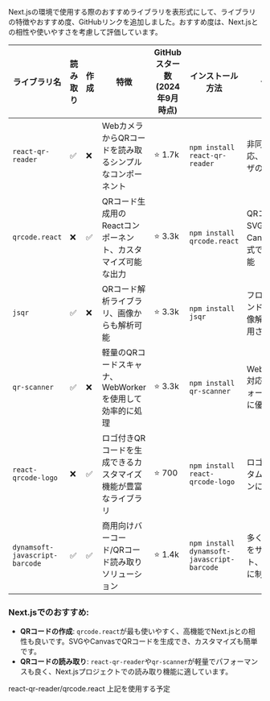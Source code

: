 Next.jsの環境で使用する際のおすすめライブラリを表形式にして、ライブラリの特徴やおすすめ度、GitHubリンクを追加しました。おすすめ度は、Next.jsとの相性や使いやすさを考慮して評価しています。

| ライブラリ名                   | 読み取り | 作成 | 特徴                                                           | GitHub スター数 (2024年9月時点) | インストール方法                           | 備考                                    | おすすめ度 (5段階) | GitHub リンク                                                    |
| ------------------------------ | -------- | ---- | -------------------------------------------------------------- | ------------------------------- | ------------------------------------------ | --------------------------------------- | ------------------ | ---------------------------------------------------------------- |
| `react-qr-reader`              | ✅       | ❌   | WebカメラからQRコードを読み取るシンプルなコンポーネント        | ⭐ 1.7k                         | `npm install react-qr-reader`              | 非同期対応、ブラウザのみ                | ⭐⭐⭐⭐           | [GitHub](https://github.com/JodusNodus/react-qr-reader)          |
| `qrcode.react`                 | ❌       | ✅   | QRコード生成用のReactコンポーネント、カスタマイズ可能な出力    | ⭐ 3.3k                         | `npm install qrcode.react`                 | QRコードのSVGおよびCanvas形式で出力可能 | ⭐⭐⭐⭐⭐         | [GitHub](https://github.com/zpao/qrcode.react)                   |
| `jsqr`                         | ✅       | ❌   | QRコード解析ライブラリ、画像からも解析可能                     | ⭐ 3.3k                         | `npm install jsqr`                         | フロントエンドでの画像解析に使用される  | ⭐⭐⭐             | [GitHub](https://github.com/cozmo/jsQR)                          |
| `qr-scanner`                   | ✅       | ❌   | 軽量のQRコードスキャナ、WebWorkerを使用して効率的に処理        | ⭐ 3.3k                         | `npm install qr-scanner`                   | WebWorker対応、パフォーマンスに優れる   | ⭐⭐⭐⭐           | [GitHub](https://github.com/nimiq/qr-scanner)                    |
| `react-qrcode-logo`            | ❌       | ✅   | ロゴ付きQRコードを生成できるカスタマイズ機能が豊富なライブラリ | ⭐ 700                          | `npm install react-qrcode-logo`            | ロゴやカスタムデザインに対応            | ⭐⭐⭐             | [GitHub](https://github.com/gcoro/react-qrcode-logo)             |
| `dynamsoft-javascript-barcode` | ✅       | ✅   | 商用向けバーコード/QRコード読み取りソリューション              | ⭐ 1.4k                         | `npm install dynamsoft-javascript-barcode` | 多くの形式をサポート、無料版に制限あり  | ⭐⭐⭐⭐⭐         | [GitHub](https://github.com/Dynamsoft/barcode-reader-javascript) |

### Next.jsでのおすすめ:

- **QRコードの作成**: `qrcode.react`が最も使いやすく、高機能でNext.jsとの相性も良いです。SVGやCanvasでQRコードを生成でき、カスタマイズも簡単です。
- **QRコードの読み取り**: `react-qr-reader`や`qr-scanner`が軽量でパフォーマンスも良く、Next.jsプロジェクトでの読み取り機能に適しています。

react-qr-reader/qrcode.react
上記を使用する予定
